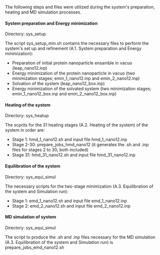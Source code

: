 The following steps and files were utilized during the system's preparation, heating and MD simulation processes.


#### System preparation and Energy minimization ####

Directory: sys_setup

The script sys_setup_min.sh contains the necessary files to perform the system's set up and refinement (A.1. System preparation and Energy minimization):

 - Preparation of initial protein nanoparticle ensamble in vacuo (leap_nano12.inp)
 - Energy minimization of the protein nanoparticle in vacuo (two minimization stages; emin_1_nano12.inp and emin_2_nano12.inp)
 - Solvation of the system (leap_nano12_box.inp)
 - Energy minimization of the solvated system (two minimization stages; emin_1_nano12_box.inp and emin_2_nano12_box.inp)


#### Heating of the system ####

Directory: sys_heatup

The scprits for the 31 heating stages (A.2. Heating of the system) of the system in order are:

 - Stage 1: hmd_1_nano12.sh and input file hmd_1_nano12.inp
 - Stage 2-30: prepare_jobs_hmd_nano12 (it generates the .sh and .inp files for stages 2 to 30, both included)
 - Stage 31: hmd_31_nano12.sh and input file hmd_31_nano12.inp


#### Equilibration of the system ####

Directory: sys_equi_simul

The necessary scripts for the two-stage minimization (A.3. Equilibration of the system and Simulation run):
 - Stage 1: emd_1_nano12.sh and input file emd_1_nano12.inp
 - Stage 2: emd_2_nano12.sh and input file emd_2_nano12.inp


#### MD simulation of system ####

Directory: sys_equi_simul

The script to produce the .sh and .inp files necessary for the MD simulation (A.3. Equilibration of the system and Simulation run) is prepare_jobs_emd_nano12.sh






